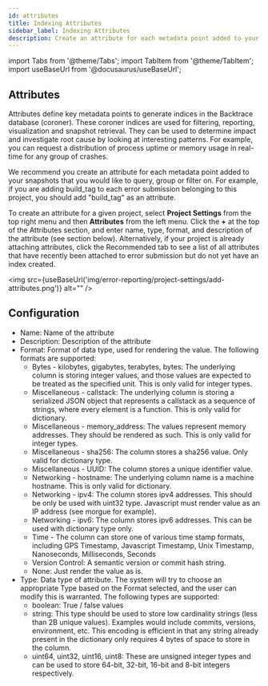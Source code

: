 ```yaml
---
id: attributes
title: Indexing Attributes
sidebar_label: Indexing Attributes
description: Create an attribute for each metadata point added to your snapshots that you would like to query, group or filter on.
---
```

import Tabs from '@theme/Tabs';
import TabItem from '@theme/TabItem';
import useBaseUrl from '@docusaurus/useBaseUrl';

## Attributes
Attributes define key metadata points to generate indices in the Backtrace database (coroner). These coroner indices are used for filtering, reporting, visualization and snapshot retrieval. They can be used to determine impact and investigate root cause by looking at interesting patterns. For example, you can request a distribution of process uptime or memory usage in real-time for any group of crashes.

We recommend you create an attribute for each metadata point added to your snapshots that you would like to query, group or filter on. For example, if you are adding build_tag to each error submission belonging to this project, you should add "build_tag" as an attribute.

To create an attribute for a given project, select **Project Settings** from the top right menu and then **Attributes** from the left menu. Click the **+** at the top of the Attributes section, and enter name, type, format, and description of the attribute (see section below). Alternatively, if your project is already attaching attributes, click the Recommended tab to see a list of all attributes that have recently been attached to error submission but do not yet have an index created.

<img src={useBaseUrl('img/error-reporting/project-settings/add-attributes.png')} alt="" />

## Configuration
- Name: Name of the attribute
- Description: Description of the attribute
- Format: Format of data type, used for rendering the value. The following formats are supported:
  - Bytes - kilobytes, gigabytes, terabytes, bytes: The underlying column is storing integer values, and those values are expected to be treated as the specified unit. This is only valid for integer types.
  - Miscellaneous - callstack: The underlying column is storing a serialized JSON object that represents a callstack as a sequence of strings, where every element is a function. This is only valid for dictionary.
  - Miscellaneous - memory_address: The values represent memory addresses. They should be rendered as such. This is only valid for integer types.
  - Miscellaneous - sha256: The column stores a sha256 value. Only valid for dictionary type.
  - Miscellaneous - UUID: The column stores a unique identifier value.
  - Networking - hostname: The underlying column name is a machine hostname. This is only valid for dictionary.
  - Networking - ipv4: The column stores ipv4 addresses. This should be only be used with uint32 type. Javascript must render value as an IP address (see morgue for example).
  - Networking - ipv6: The column stores ipv6 addresses. This can be used with dictionary type only.
  - Time - The column can store one of various time stamp formats, including GPS Timestamp, Javascript Timestamp, Unix Timestamp, Nanoseconds, Milliseconds, Seconds
  - Version Control: A semantic version or commit hash string.
  - None: Just render the value as is.
- Type: Data type of attribute. The system will try to choose an appropriate Type based on the Format selected, and the user can modify this is warranted. The following types are supported:
  - boolean: True / false values
  - string: This type should be used to store low cardinality strings (less than 2B unique values). Examples would include commits, versions, environment, etc. This encoding is efficient in that any string already present in the dictionary only requires 4 bytes of space to store in the column.
  - uint64, uint32, uint16, uint8: These are unsigned integer types and can be used to store 64-bit, 32-bit, 16-bit and 8-bit integers respectively.
